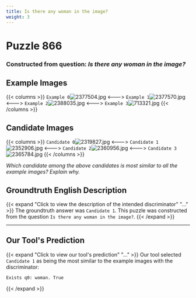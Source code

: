 ```yaml
---
title: Is there any woman in the image?
weight: 3
---
```


# Puzzle 866
### Constructed from question: _Is there any woman in the image?_


## Example Images
{{< columns >}}
`Example 0`![2377504.jpg](/gqa_images/2377504.jpg)
<--->
`Example 1`![2377570.jpg](/gqa_images/2377570.jpg)
<--->
`Example 2`![2388035.jpg](/gqa_images/2388035.jpg)
<--->
`Example 3`![713321.jpg](/gqa_images/713321.jpg)
{{< /columns >}}

## Candidate Images
{{< columns >}}
`Candidate 0`![2319827.jpg](/gqa_images/2319827.jpg)
<--->
`Candidate 1`![2352906.jpg](/gqa_images/2352906.jpg)
<--->
`Candidate 2`![2360956.jpg](/gqa_images/2360956.jpg)
<--->
`Candidate 3`![2365784.jpg](/gqa_images/2365784.jpg)
{{< /columns >}}

*Which candidate among the above candidates is most similar to all the example images? Explain why.*

## Groundtruth English Description

{{< expand "Click to view the description of the intended discriminator" "..." >}}
The groundtruth answer was `Candidate 1`. This puzzle was constructed from the question `Is there any woman in the image?`.
{{< /expand >}}

---

## Our Tool's Prediction

{{< expand "Click to view our tool's prediction" "..." >}}
Our tool selected `Candidate 1` as being the most similar to the example images with the discriminator:
```plaintext
Exists q0: woman. True
```
{{< /expand >}}
